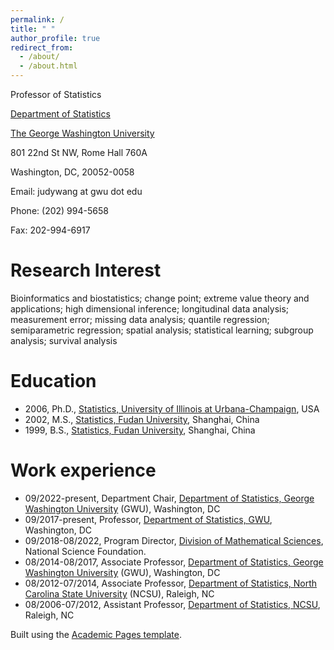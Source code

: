 ```yaml
---
permalink: /
title: " "
author_profile: true
redirect_from: 
  - /about/
  - /about.html
---
```


Professor of Statistics

[Department of Statistics](https://statistics.columbian.gwu.edu/)

[The George Washington University](https://www.gwu.edu/)

801 22nd St NW, Rome Hall 760A

Washington, DC, 20052-0058

Email: judywang at gwu dot edu

Phone: (202) 994-5658

Fax: 202-994-6917

Research Interest
======
Bioinformatics and biostatistics; change point; extreme value theory and applications; high dimensional inference; longitudinal data analysis; measurement error; missing data analysis; quantile regression; semiparametric regression; spatial analysis; statistical learning; subgroup analysis; survival analysis

Education
======
* 2006,   Ph.D., [Statistics, University of Illinois at
 Urbana-Champaign](http://www.stat.illinois.edu), USA <!--, Advisor: [Xuming He](http://www.xuminghe.com/) -->
* 2002,   M.S., [Statistics, Fudan University](http://www.fdsm.fudan.edu.cn/en/department/tjxx/index.aspx), Shanghai, China
* 1999,   B.S., [Statistics, Fudan University](http://www.fdsm.fudan.edu.cn/en/department/tjxx/index.aspx), Shanghai, China

Work experience
======
+ 09/2022-present, Department Chair, [Department of Statistics, George Washington University](http://statistics.columbian.gwu.edu) (GWU), Washington, DC 
+ 09/2017-present, Professor, [Department of Statistics, GWU](http://statistics.columbian.gwu.edu), Washington, DC 
+ 09/2018-08/2022, Program Director, [Division of Mathematical Sciences](https://www.nsf.gov/div/index.jsp?div=DMS), National Science Foundation.   
+ 08/2014-08/2017,  Associate Professor, [Department of Statistics, George Washington University](http://statistics.columbian.gwu.edu) (GWU), Washington, DC 
+ 08/2012-07/2014, Associate Professor, [Department of Statistics, North Carolina State University](http://www.stat.ncsu.edu) (NCSU), Raleigh, NC 
+ 08/2006-07/2012, Assistant Professor, [Department of Statistics, NCSU](http://www.stat.ncsu.edu), Raleigh, NC

  


Built using the [Academic Pages template](https://github.com/academicpages/academicpages.github.io).
